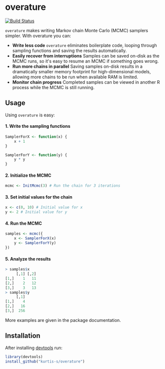 # overature
[![Build Status](https://travis-ci.org/kurtis-s/overature.svg?branch=master)](https://travis-ci.org/kurtis-s/overature)

`overature` makes writing Markov chain Monte Carlo (MCMC) samplers simpler.  With overature you can:

* **Write less code** `overature` eliminates boilerplate code, looping through sampling functions and saving the results automatically.
* **Easily recover from interruptions** Samples can be saved on-disk as the MCMC runs, so it's easy to resume an MCMC if something goes wrong.
* **Run more chains in parallel** Saving samples on-disk results in a dramatically smaller memory footprint for high-dimensional models, allowing more chains to be run when available RAM is limited.
* **Monitor chain progress** Completed samples can be viewed in another R process while the MCMC is still running.

## Usage
Using `overature` is easy:
#### 1. Write the sampling functions
```r
SamplerForX <- function(x) {
    x + 1
}

SamplerForY <- function(y) {
    y * y
}
```
#### 2.  Initialize the MCMC
```r
mcmc <- InitMcmc(3) # Run the chain for 3 iterations
```
#### 3.  Set initial values for the chain
```r
x <- c(0, 10) # Initial value for x
y <- 2 # Initial value for y
```
#### 4.  Run the MCMC
```r
samples <- mcmc({
    x <- SamplerForX(x)
    y <- SamplerForY(y)
})
```
#### 5.  Analyze the results
```r
> samples$x
     [,1] [,2]
[1,]    1   11
[2,]    2   12
[3,]    3   13
> samples$y
     [,1]
[1,]    4
[2,]   16
[3,]  256
```
More examples are given in the package documentation.

## Installation
After installing [devtools](https://github.com/r-lib/devtools) run:
```r
library(devtools)
install_github("kurtis-s/overature")
```
